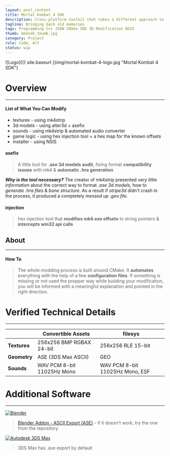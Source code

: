 ```yaml
---
layout: post_content
title: Mortal Kombat 4 SDK
description: Cross-platform toolkit that takes a different approach to MK4 modding
tagline: Bringing back old memories
tags: Programming C++ JSON CMake SDK 3D Modification NSIS
thumb: mk4sdk_thumb.jpg
category: Project
role: Code, Art
status: wip
---
```

![Logo]({{ site.baseurl }}img/mortal-kombat-4-logo.jpg "Mortal Kombat 4 SDK")

# Overview
----

#### List of What You Can Modify
* textures   - using mk4strip
* 3d models  - using alter3d + asefix
* sounds     - using mk4strip & automated audio converter
* game logic - using hex injection tool + a hex map for the known offsets
* installer  - using NSIS

#### asefix
>A little tool for **.ase 3d models audit**,
>fixing format **compatibility issues** with mk4 &
>**automatic .hra generation**

***Why is the tool necessary?***
The creator of mk4strip presented _very little information_ about the correct way to format _.ase 3d models_, how to _generate .hra files_ & _bone structure_. As a result if _stripe3d_ didn't crash in the process, it produced a completely _messed up .geo file_.

#### injection
>hex injection tool that **modifies mk4.exe offsets** to string pointers & **intercepts win32 api calls**

## About
----

#### How To
>The whole modding process is built around CMake.
>It **automates** everything with the help of a few **configuration files**.
>If something is missing or not used the propper way while building your modification, you will be informed with a meaningful explanation and pointed in the right direction.

# Verified Technical Details
----

|              | Convertible Assets         | filesys                         |
|--------------|----------------------------|---------------------------------|
| **Textures** | 256x256 BMP RGBAX 24-bit   | 256x256 RLE 15-bit              |
| **Geometry** | ASE (3DS Max ASCII)        | GEO                             |
| **Sounds**   | WAV PCM 8-bit 11025Hz Mono | WAV PCM 8-bit 11025Hz Mono, ESF |

# Additional Software
----

[![Blender](https://download.blender.org/institute/logos/blender-socket.png)](https://www.blender.org/download/)

>[Blender Addon - ASCII Export (ASE)](https://code.google.com/archive/p/ase-export-vmc/downloads) - if it doesn't work, try the one from the repository


[![Autodesk 3DS Max](https://4.bp.blogspot.com/-GN01RWzUcJk/V7sux-QfHlI/AAAAAAAABPI/zdX7aCAPxpMHQyPROoH4Ya5Xwba21ez7QCLcB/s1600/3dsmax-full-logo.png)](http://www.autodesk.com/products/3ds-max/overview)

>3DS Max has .ase export by default
